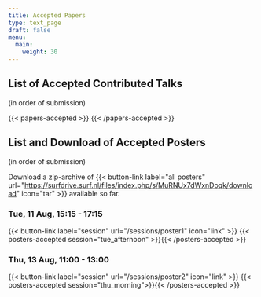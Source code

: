 ```yaml
---
title: Accepted Papers
type: text_page
draft: false
menu:
  main:
    weight: 30
---
```



<script src="https://ajax.googleapis.com/ajax/libs/jquery/3.5.1/jquery.min.js"></script>


## List of Accepted Contributed Talks
(in order of submission)

{{< papers-accepted >}}
{{< /papers-accepted >}}


## List and Download of Accepted Posters
(in order of submission)

Download a zip-archive of
{{< button-link label="all posters" url="https://surfdrive.surf.nl/files/index.php/s/MuRNUx7dWxnDoqk/download" icon="tar" >}} available so far.

### Tue, 11 Aug, 15:15 - 17:15
{{< button-link label="session" url="/sessions/poster1" icon="link" >}}
{{< posters-accepted session="tue_afternoon" >}}{{< /posters-accepted >}}

### Thu, 13 Aug, 11:00 - 13:00
{{< button-link label="session" url="/sessions/poster2" icon="link" >}}
{{< posters-accepted session="thu_morning">}}{{< /posters-accepted >}}
